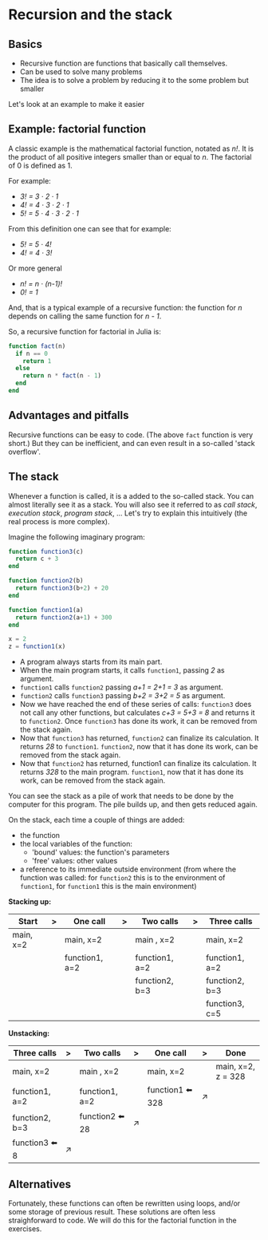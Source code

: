# Recursion and the stack

## Basics

- Recursive function are functions that basically call themselves.
- Can be used to solve many problems
- The idea is to solve a problem by reducing it to the some problem but smaller

Let's look at an example to make it easier

## Example: factorial function

A classic example is the mathematical factorial function, notated as *n!*. It is the product of all positive integers smaller than or equal to *n*. The factorial of 0 is defined as 1.

For example:
- *3! = 3 &#183; 2 &#183; 1*
- *4! = 4 &#183; 3 &#183; 2 &#183; 1*
- *5! = 5 &#183; 4 &#183; 3 &#183; 2 &#183; 1*

From this definition one can see that for example:
- *5! = 5 &#183; 4!*
- *4! = 4 &#183; 3!*

Or more general

- *n! = n &#183; (n-1)!*
- *0! = 1*

And, that is a typical example of a recursive function: the function for *n* depends on calling the same function for *n - 1*.

So, a recursive function for factorial in Julia is:

```julia
function fact(n)
  if n == 0
    return 1
  else
    return n * fact(n - 1)
  end
end
```

## Advantages and pitfalls

Recursive functions can be easy to code. (The above `fact` function is very short.) But they can be inefficient, and can even result in a so-called 'stack overflow'.

## The stack

Whenever a function is called, it is a added to the so-called stack. You can almost literally see it as a stack. You will also see it referred to as *call stack*, *execution stack*, *program stack*, ... Let's try to explain this intuitively (the real process is more complex).

Imagine the following imaginary program:

```julia
function function3(c)
  return c + 3
end

function function2(b)
  return function3(b+2) + 20
end

function function1(a)
  return function2(a+1) + 300
end

x = 2
z = function1(x)
```

- A program always starts from its main part.
- When the main program starts, it calls `function1`, passing *2* as argument.
- `function1` calls `function2` passing *a+1 = 2+1 = 3* as argument.
- `function2` calls `function3` passing *b+2 = 3+2 = 5* as argument.
- Now we have reached the end of these series of calls: `function3` does not call any other functions, but calculates *c+3 = 5+3 = 8* and returns it to `function2`. Once `function3` has done its work, it can be removed from the stack again.
- Now that `function3` has returned, `function2` can finalize its calculation. It returns *28* to `function1`. `function2`, now that it has done its work, can be removed from the stack again.
- Now that `function2` has returned, function1 can finalize its calculation. It returns *328* to the main program. `function1`, now that it has done its work, can be removed from the stack again.


You can see the stack as a pile of work that needs to be done by the computer for this program. The pile builds up, and then gets reduced again.

On the stack, each time a couple of things are added:
- the function
- the local variables of the function:
  - 'bound' values: the function's parameters
  - 'free' values: other values
- a reference to its immediate outside environment (from where the function was called: for `function2` this is to the environment of `function1`, for `function1` this is the main environment)

**Stacking up:**

| Start       | > | One call       | > | Two calls      | > | Three calls    |
| ----------- |---| -------------  |---| -------------- |---| -------------- |
| main,   x=2 |   | main,     x=2  |   | main     , x=2 |   | main,      x=2 |
|             |   | function1, a=2 |   | function1, a=2 |   | function1, a=2 |
|             |   |                |   | function2, b=3 |   | function2, b=3 |
|             |   |                |   |                |   | function3, c=5 |

**Unstacking:**

| Three calls    | > | Two calls      | > | One call       | > | Done        |
| -------------- |---| -------------- |---| -------------  |---| ----------- |
| main,      x=2 |   | main     , x=2 |   | main,     x=2  |   | main,   x=2, z = 328 |
| function1, a=2 |   | function1, a=2 |   | function1 :arrow_left: 328 | :arrow_upper_right:  |             |
| function2, b=3 |   | function2 :arrow_left: 28 | :arrow_upper_right:  |                |   |             |
| function3 :arrow_left: 8  | :arrow_upper_right:  |                |   |                |   |             |


## Alternatives

Fortunately, these functions can often be rewritten using loops, and/or some storage of previous result. These solutions are often less straighforward to code. We will do this for the factorial function in the exercises.
